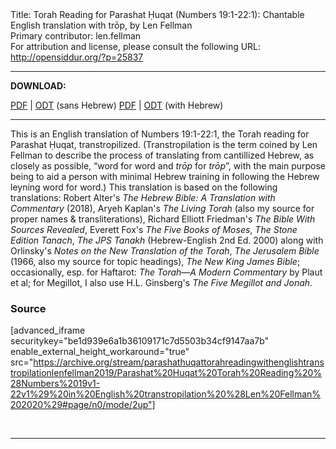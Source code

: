 <html>
<head></head>
<body>
Title: Torah Reading for Parashat Ḥuqat (Numbers 19:1-22:1): Chantable English translation with trōp, by Len Fellman<br />
Primary contributor: len.fellman<br />
For attribution and license, please consult the following URL: <a href="http://opensiddur.org/?p=25837">http://opensiddur.org/?p=25837</a>
<p />
<hr />

<strong>DOWNLOAD:</strong> 

<a href="https://archive.org/download/parashathuqattorahreadingwithenglishtranstropilationlenfellman2019/Parashat%20Huqat%20Torah%20Reading%20%28Numbers%2019v1-22v1%29%20in%20English%20transtropilation%20%28Len%20Fellman%202020%29%20-%20english%20only.pdf">PDF</a> | <a href="https://archive.org/download/parashathuqattorahreadingwithenglishtranstropilationlenfellman2019/Parashat%20Huqat%20Torah%20Reading%20%28Numbers%2019v1-22v1%29%20in%20English%20transtropilation%20%28Len%20Fellman%202019%29%20-%20english%20only.odt">ODT</a> (sans Hebrew) 
<a href="https://archive.org/download/parashathuqattorahreadingwithenglishtranstropilationlenfellman2019/Parashat%20Huqat%20Torah%20Reading%20%28Numbers%2019v1-22v1%29%20in%20English%20transtropilation%20%28Len%20Fellman%202020%29.pdf">PDF</a> | <a href="https://archive.org/download/parashathuqattorahreadingwithenglishtranstropilationlenfellman2019/Parashat%20Huqat%20Torah%20Reading%20%28Numbers%2019v1-22v1%29%20in%20English%20transtropilation%20%28Len%20Fellman%202019%29.odt">ODT</a> (with Hebrew)

<hr />

This is an English translation of Numbers 19:1-22:1, the Torah reading for Parashat Ḥuqat, transtropilized. (Transtropilation is the term coined by Len Fellman to describe the process of translating from cantillized Hebrew, as closely as possible, “word for word and <em>trōp</em> for <em>trōp</em>”, with the main purpose being to aid a person with minimal Hebrew training in following the Hebrew leyning word for word.) This translation is based on the following translations: Robert Alter's <em>The Hebrew Bible: A Translation with Commentary</em> (2018), Aryeh Kaplan's <em>The Living Torah</em> (also my source for proper names &amp; transliterations), Richard Elliott Friedman's <em>The Bible With Sources Revealed</em>, Everett Fox's <em>The Five Books of Moses</em>, <em>The Stone Edition Tanach</em>, <em>The JPS Tanakh</em> (Hebrew-English 2nd Ed. 2000) along with Orlinsky's <em>Notes on the New Translation of the Torah</em>, <em>The Jerusalem Bible</em> (1966, also my source for topic headings), <em>The New King James Bible</em>; occasionally, esp. for Haftarot: <em>The Torah—A Modern Commentary</em> by Plaut et al; for Megillot, I also use H.L. Ginsberg's <em>The Five Megillot and Jonah</em>.

<h3>Source</h3>

[advanced_iframe securitykey="be1d939e6a1b36109171c7d5503b34cf9147aa7b" enable_external_height_workaround="true" src="https://archive.org/stream/parashathuqattorahreadingwithenglishtranstropilationlenfellman2019/Parashat%20Huqat%20Torah%20Reading%20%28Numbers%2019v1-22v1%29%20in%20English%20transtropilation%20%28Len%20Fellman%202020%29#page/n0/mode/2up"]

&nbsp;

<hr />

&nbsp;
</body>
</html>